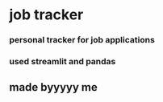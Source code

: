 # job tracker

### personal tracker for job applications 

### used streamlit and pandas


## made byyyyy me